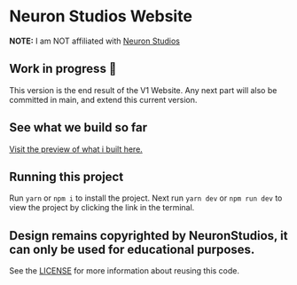 # Neuron Studios Website

**NOTE:** I am NOT affiliated with [Neuron Studios](https://neuronstudios.org/)

## Work in progress 🚧

This version is the end result of the V1 Website. Any next part will also be committed in main, and extend this current version.

## See what we build so far

[Visit the preview of what i built here.](https://neuronstudios.org/)

## Running this project

Run `yarn` or `npm i` to install the project. Next run `yarn dev` or `npm run dev` to view the project by clicking the link in the terminal.

## Design remains copyrighted by NeuronStudios, it can only be used for educational purposes.

See the [LICENSE](/LICENSE.md) for more information about reusing this code.
